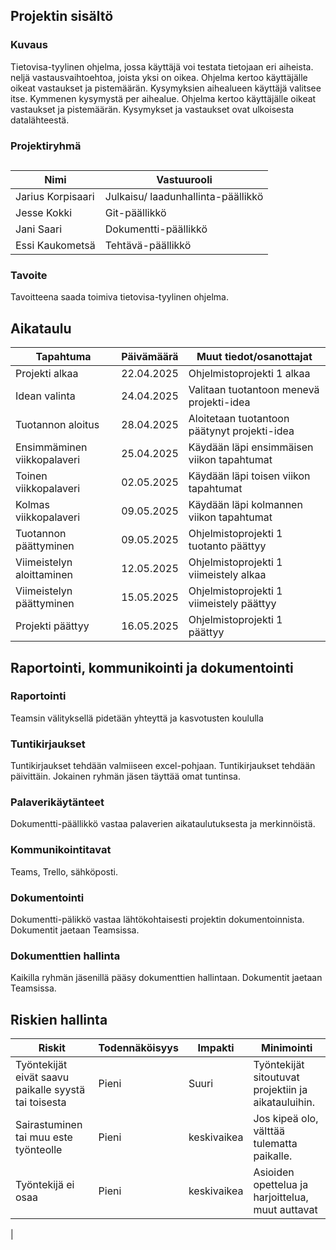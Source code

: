 
## Projektin sisältö

### Kuvaus

Tietovisa-tyylinen ohjelma, jossa käyttäjä voi testata tietojaan eri aiheista.
neljä vastausvaihtoehtoa, joista yksi on oikea. Ohjelma kertoo käyttäjälle oikeat vastaukset ja pistemäärän.
Kysymyksien aihealueen käyttäjä valitsee itse. 
Kymmenen kysymystä per aihealue. Ohjelma kertoo käyttäjälle oikeat vastaukset ja pistemäärän.
Kysymykset ja vastaukset ovat ulkoisesta datalähteestä.




### Projektiryhmä

##
| Nimi           | Vastuurooli          |
| -------------- | -------------------- |
| Jarius Korpisaari | Julkaisu/ laadunhallinta-päällikkö|
| Jesse Kokki    |      Git-päällikkö   |
| Jani Saari    |Dokumentti-päällikkö   |
| Essi Kaukometsä | Tehtävä-päällikkö   |


### Tavoite

Tavoitteena saada toimiva tietovisa-tyylinen ohjelma.
## Aikataulu

| Tapahtuma        | Päivämäärä | Muut tiedot/osanottajat                  |
| ---------------- | ---------- | ---------------------------------------- |
| Projekti alkaa   | 22.04.2025 | Ohjelmistoprojekti 1 alkaa               |
| Idean valinta    | 24.04.2025 | Valitaan tuotantoon menevä projekti-idea |
| Tuotannon aloitus| 28.04.2025 | Aloitetaan tuotantoon päätynyt projekti-idea|
| Ensimmäminen viikkopalaveri | 25.04.2025| Käydään läpi ensimmäisen viikon tapahtumat|
| Toinen viikkopalaveri | 02.05.2025| Käydään läpi toisen viikon tapahtumat |
| Kolmas viikkopalaveri | 09.05.2025| Käydään läpi kolmannen viikon tapahtumat |
| Tuotannon päättyminen| 09.05.2025| Ohjelmistoprojekti 1 tuotanto päättyy |
| Viimeistelyn aloittaminen | 12.05.2025 | Ohjelmistoprojekti 1 viimeistely alkaa   |
| Viimeistelyn päättyminen | 15.05.2025 | Ohjelmistoprojekti 1 viimeistely päättyy |
| Projekti päättyy | 16.05.2025 | Ohjelmistoprojekti 1 päättyy             |

## Raportointi, kommunikointi ja dokumentointi

### Raportointi

Teamsin välityksellä pidetään yhteyttä ja kasvotusten koululla


### Tuntikirjaukset

Tuntikirjaukset tehdään valmiiseen excel-pohjaan. Tuntikirjaukset tehdään päivittäin. Jokainen ryhmän jäsen täyttää omat tuntinsa.


### Palaverikäytänteet

Dokumentti-päällikkö vastaa palaverien aikataulutuksesta ja merkinnöistä.


### Kommunikointitavat

Teams, Trello, sähköposti. 

### Dokumentointi

Dokumentti-pälikkö vastaa lähtökohtaisesti projektin dokumentoinnista. Dokumentit jaetaan Teamsissa.

### Dokumenttien hallinta

Kaikilla ryhmän jäsenillä pääsy dokumenttien hallintaan. Dokumentit jaetaan Teamsissa.

## Riskien hallinta



| Riskit                                                       | Todennäköisyys |  Impakti | Minimointi                             |
| ------------------------------------------------------------ | -------------- | -------- | -------------------------------------- |
| Työntekijät eivät saavu paikalle syystä tai toisesta         | Pieni          |  Suuri   |  Työntekijät sitoutuvat projektiin ja aikatauluihin. |
| Sairastuminen tai muu este työnteolle                        | Pieni          |  keskivaikea   |   Jos kipeä olo, välttää tulematta paikalle. |
| Työntekijä ei osaa                                           | Pieni          |  keskivaikea   |  Asioiden opettelua ja harjoittelua, muut auttavat |
| 